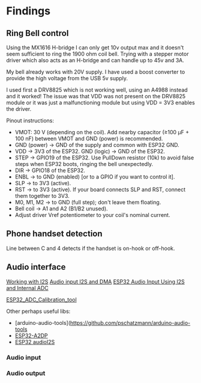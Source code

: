 # Findings

## Ring Bell control
Using the MX1616 H-bridge I can only get 10v output max and it doesn't seem sufficient to ring the 1900 ohm coil bell.
Trying with a stepper motor driver which also acts as an H-bridge and can handle up to 45v and 3A.

My bell already works with 20V supply. I have used a boost converter to provide the high voltage from the USB 5v supply.

I used first a DRV8825 which is not working well, using an A4988 instead and it worked! The issue was that VDD was not present on the DRV8825 module or it was just a malfunctioning module but using VDD = 3V3 enables the driver.

Pinout instructions:
- VMOT: 30 V (depending on the coil). Add nearby capacitor (≥100 µF + 100 nF) between VMOT and GND (power) is recommended.
- GND (power) → GND of the supply and common with ESP32 GND.
- VDD → 3V3 of the ESP32. GND (logic) → GND of the ESP32.
- STEP → GPIO19 of the ESP32. Use PullDown resistor (10k) to avoid false steps when ESP32 boots, ringing the bell unexpectedly.
- DIR  → GPIO18 of the ESP32.
- ENBL → to GND (enabled) [or to a GPIO if you want to control it].
- SLP  → to 3V3 (active).
- RST  → to 3V3 (active). If your board connects SLP and RST, connect them together to 3V3.
- M0, M1, M2 → to GND (full step); don't leave them floating.
- Bell coil → A1 and A2 (B1/B2 unused).
- Adjust driver Vref potentiometer to your coil's nominal current.


## Phone handset detection
Line between C and 4 detects if the handset is on-hook or off-hook.

## Audio interface

[Working with I2S](https://youtu.be/m-MPBjScNRk?si=G3xU8NdSm8ess1sW)
[Audio input I2S and DMA](https://youtu.be/3g7l5bm7fZ8?si=P7WPj4WDnWshptOw)
[ESP32 Audio Input Using I2S and Internal ADC](https://youtu.be/pPh3_ciEmzs?si=hmHEdxSMAkmdApQy)

[ESP32_ADC_Calibration_tool](https://github.com/tommag/ESP32_ADC_Calibration_tool)

Other perhaps useful libs:
- [arduino-audio-tools](https://github.com/pschatzmann/arduino-audio-tools
- [ESP32-A2DP](https://github.com/pschatzmann/ESP32-A2DP)
- [ESP32 audioI2S](https://github.com/schreibfaul1/ESP32-audioI2S)

### Audio input


### Audio output
